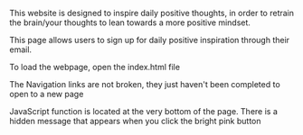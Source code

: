

This website is designed to inspire daily positive thoughts, in order to retrain the brain/your thoughts to lean towards a more positive mindset.

This page allows users to sign up for daily positive inspiration through their email. 

To load the webpage, open the index.html file

The Navigation links are not broken, they just haven't been completed to open to a new page

JavaScript function is located at the very bottom of the page. There is a hidden message that appears when you click the bright pink button
